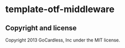 # template-otf-middleware

## Copyright and license

Copyright 2013 GoCardless, Inc under the MIT license.
